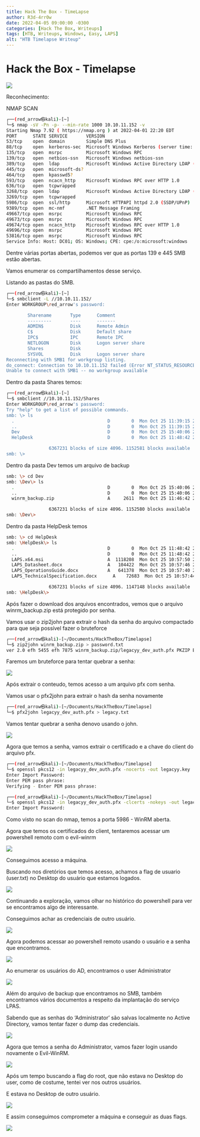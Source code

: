 ```yaml
---
title: Hack The Box - TimeLapse
author: R3d-4rr0w
date: 2022-04-05 09:00:00 -0300
categories: [Hack The Box, Writeups]
tags: [HTB, Writeups, Windows, Easy, LAPS]
alt: "HTB Timelapse Writeup"
---
```



# Hack the Box - Timelapse

<img src="../img/HTB-TimeLapse/HTB-TimeLapse.png">

Reconhecimento:

NMAP SCAN

```bash
┌──(red_arrow㉿kali)-[~]
└─$ nmap -sV -Pn -p- --min-rate 1000 10.10.11.152 -v
Starting Nmap 7.92 ( https://nmap.org ) at 2022-04-01 22:20 EDT                                                             
PORT      STATE SERVICE       VERSION                                                                              
53/tcp    open  domain        Simple DNS Plus                                                                      
88/tcp    open  kerberos-sec  Microsoft Windows Kerberos (server time: 2022-04-02 10:27:50Z)                       
135/tcp   open  msrpc         Microsoft Windows RPC                                                                
139/tcp   open  netbios-ssn   Microsoft Windows netbios-ssn
389/tcp   open  ldap          Microsoft Windows Active Directory LDAP (Domain: timelapse.htb0., Site: Default-First-Site-Name)
445/tcp   open  microsoft-ds?
464/tcp   open  kpasswd5?
593/tcp   open  ncacn_http    Microsoft Windows RPC over HTTP 1.0
636/tcp   open  tcpwrapped
3268/tcp  open  ldap          Microsoft Windows Active Directory LDAP (Domain: timelapse.htb0., Site: Default-First-Site-Name)
3269/tcp  open  tcpwrapped
5986/tcp  open  ssl/http      Microsoft HTTPAPI httpd 2.0 (SSDP/UPnP)
9389/tcp  open  mc-nmf        .NET Message Framing
49667/tcp open  msrpc         Microsoft Windows RPC
49673/tcp open  msrpc         Microsoft Windows RPC
49674/tcp open  ncacn_http    Microsoft Windows RPC over HTTP 1.0
49696/tcp open  msrpc         Microsoft Windows RPC
53816/tcp open  msrpc         Microsoft Windows RPC
Service Info: Host: DC01; OS: Windows; CPE: cpe:/o:microsoft:windows
```

Dentre várias portas abertas, podemos ver que as portas 139 e 445 SMB estão abertas.

Vamos enumerar os compartilhamentos desse serviço.

Listando as pastas do SMB.

```bash
┌──(red_arrow㉿kali)-[~]
└─$ smbclient -L //10.10.11.152/
Enter WORKGROUP\red_arrow's password: 

        Sharename       Type      Comment
        ---------       ----      -------
        ADMIN$          Disk      Remote Admin
        C$              Disk      Default share
        IPC$            IPC       Remote IPC
        NETLOGON        Disk      Logon server share 
        Shares          Disk      
        SYSVOL          Disk      Logon server share 
Reconnecting with SMB1 for workgroup listing.
do_connect: Connection to 10.10.11.152 failed (Error NT_STATUS_RESOURCE_NAME_NOT_FOUND)
Unable to connect with SMB1 -- no workgroup available
```

Dentro da pasta Shares temos:

```bash
┌──(red_arrow㉿kali)-[~]
└─$ smbclient //10.10.11.152/Shares
Enter WORKGROUP\red_arrow's password: 
Try "help" to get a list of possible commands.
smb: \> ls
  .                                   D        0  Mon Oct 25 11:39:15 2021
  ..                                  D        0  Mon Oct 25 11:39:15 2021
  Dev                                 D        0  Mon Oct 25 15:40:06 2021
  HelpDesk                            D        0  Mon Oct 25 11:48:42 2021

                6367231 blocks of size 4096. 1152581 blocks available
smb: \>
```

Dentro da pasta Dev temos um arquivo de backup

```bash
smb: \> cd Dev
smb: \Dev\> ls
  .                                   D        0  Mon Oct 25 15:40:06 2021
  ..                                  D        0  Mon Oct 25 15:40:06 2021
  winrm_backup.zip                    A     2611  Mon Oct 25 11:46:42 2021

                6367231 blocks of size 4096. 1152580 blocks available
smb: \Dev\>
```

Dentro da pasta HelpDesk temos

```bash
smb: \> cd HelpDesk
smb: \HelpDesk\> ls
  .                                   D        0  Mon Oct 25 11:48:42 2021
  ..                                  D        0  Mon Oct 25 11:48:42 2021
  LAPS.x64.msi                        A  1118208  Mon Oct 25 10:57:50 2021
  LAPS_Datasheet.docx                 A   104422  Mon Oct 25 10:57:46 2021
  LAPS_OperationsGuide.docx           A   641378  Mon Oct 25 10:57:40 2021
  LAPS_TechnicalSpecification.docx      A    72683  Mon Oct 25 10:57:44 2021

                6367231 blocks of size 4096. 1147148 blocks available
smb: \HelpDesk\>
```

Após fazer o download dos arquivos encontrados, vemos que o arquivo winrm_backup.zip está protegido por senha. 

Vamos usar o zip2john para extrair o hash da senha do arquivo compactado para que seja possível fazer o bruteforce

```bash
┌──(red_arrow㉿kali)-[~/Documents/HackTheBox/Timelapse]
└─$ zip2john winrm_backup.zip > password.txt
ver 2.0 efh 5455 efh 7875 winrm_backup.zip/legacyy_dev_auth.pfx PKZIP Encr: TS_chk, cmplen=2405, decmplen=2555, crc=12EC5683 ts=72AA cs=72aa type=8
```

Faremos um bruteforce para tentar quebrar a senha:

<img src="../img/HTB-TimeLapse/HTB-TimeLapse%201.png">

Após extrair o conteudo, temos acesso a um arquivo pfx com senha.

Vamos usar o pfx2john para extrair o hash da senha novamente

```bash
┌──(red_arrow㉿kali)-[~/Documents/HackTheBox/Timelapse]
└─$ pfx2john legacyy_dev_auth.pfx > legacy.txt
```

Vamos tentar quebrar a senha denovo usando o john.

<img src="../img/HTB-TimeLapse/HTB-TimeLapse%202.png">

Agora que temos a senha, vamos extrair o certificado e a chave  do client do arquivo pfx.

```bash
┌──(red_arrow㉿kali)-[~/Documents/HackTheBox/Timelapse]
└─$ openssl pkcs12 -in legacyy_dev_auth.pfx -nocerts -out legacyy.key
Enter Import Password:
Enter PEM pass phrase:
Verifying - Enter PEM pass phrase:

┌──(red_arrow㉿kali)-[~/Documents/HackTheBox/Timelapse]
└─$ openssl pkcs12 -in legacyy_dev_auth.pfx -clcerts -nokeys -out legacyy.crt
Enter Import Password:
```

Como visto no scan do nmap, temos a porta 5986 - WinRM aberta.

Agora que temos os certificados do client, tentaremos acessar um powershell remoto com o evil-winrm

<img src="../img/HTB-TimeLapse/HTB-TimeLapse%203.png">

Conseguimos acesso a máquina.

Buscando nos diretórios que temos acesso, achamos a flag de usuario (user.txt) no Desktop do usuário que estamos logados.

<img src="../img/HTB-TimeLapse/HTB-TimeLapse%204.png">

Continuando a exploração, vamos olhar no histórico do powershell para ver se encontramos algo de interessante.

Conseguimos achar as credenciais de outro usuário.

<img src="../img/HTB-TimeLapse/HTB-TimeLapse%205.png">

Agora podemos acessar ao powershell remoto usando o usuário e a senha que encontramos.

<img src="../img/HTB-TimeLapse/HTB-TimeLapse%206.png">

Ao enumerar os usuários do AD, encontramos o user Administrator 

<img src="../img/HTB-TimeLapse/HTB-TimeLapse%207.png">

Além do arquivo de backup que encontramos no SMB, também encontramos vários documentos a respeito da implantação do serviço LPAS.

Sabendo que as senhas do ‘Administrator’ são salvas localmente no Active Directory, vamos tentar fazer o dump das credenciais.

<img src="../img/HTB-TimeLapse/HTB-TimeLapse%208.png">

Agora que temos a senha do Administrator, vamos fazer login usando novamente o Evil-WinRM.

<img src="../img/HTB-TimeLapse/HTB-TimeLapse%209.png">

Após um tempo buscando a flag do root, que não estava no Desktop do user, como de costume, tentei ver nos outros usuários.

E estava no Desktop de outro usuário.

<img src="../img/HTB-TimeLapse/HTB-TimeLapse%2010.png">

E assim conseguimos comprometer a máquina e conseguir as duas flags.

<img src="../img/HTB-TimeLapse/HTB-TimeLapse%2011.png">